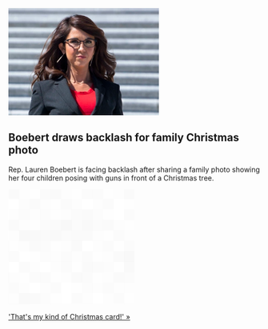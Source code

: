 
![Boebert draws backlash for family Christmas photo](./20211208235838.png)
## Boebert draws backlash for family Christmas photo

Rep. Lauren Boebert is facing backlash after sharing a family photo showing her four children posing with guns in front of a Christmas tree.

![pic](../square_bg.png)

['That's my kind of Christmas card!' »](https://www.yahoo.com/gma/boebert-draws-backlash-family-christmas-163500191.html)
